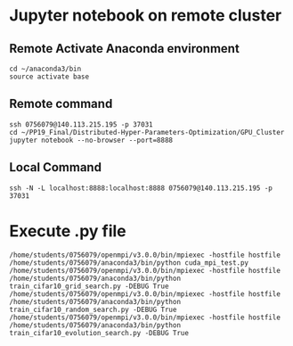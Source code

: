 # Jupyter notebook on remote cluster

## Remote Activate Anaconda environment
	cd ~/anaconda3/bin
	source activate base

## Remote command
	ssh 0756079@140.113.215.195 -p 37031
	cd ~/PP19_Final/Distributed-Hyper-Parameters-Optimization/GPU_Cluster
	jupyter notebook --no-browser --port=8888
	
## Local Command
	ssh -N -L localhost:8888:localhost:8888 0756079@140.113.215.195 -p 37031

# Execute .py file
	/home/students/0756079/openmpi/v3.0.0/bin/mpiexec -hostfile hostfile /home/students/0756079/anaconda3/bin/python cuda_mpi_test.py
	/home/students/0756079/openmpi/v3.0.0/bin/mpiexec -hostfile hostfile /home/students/0756079/anaconda3/bin/python train_cifar10_grid_search.py -DEBUG True
	/home/students/0756079/openmpi/v3.0.0/bin/mpiexec -hostfile hostfile /home/students/0756079/anaconda3/bin/python train_cifar10_random_search.py -DEBUG True
	/home/students/0756079/openmpi/v3.0.0/bin/mpiexec -hostfile hostfile /home/students/0756079/anaconda3/bin/python train_cifar10_evolution_search.py -DEBUG True
	

